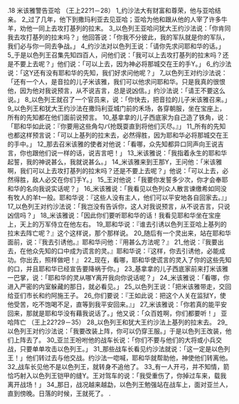 .18 
米该雅警告亚哈 
（王上22?1－28） 
1_约沙法大有财富和尊荣，他与亚哈结亲。 2_过了几年，他下到撒玛利亚去见亚哈；亚哈为他和跟从他的人宰了许多牛羊，劝他一同上去攻打基列的拉末。 3_以色列王亚哈问犹大王约沙法说：「你肯同我去攻打基列的拉末吗？」他回答说：「你我不分彼此，我的军队就是你的军队，我们必与你一同去争战。」 
4_约沙法对以色列王说：「请你先求问耶和华的话。」 5_于是以色列王召集先知四百人，问他们说：「我可以上去攻打基列的拉末吗？还是不要上去呢？」他们说：「可以上去，因为神必将那城交在王的手Y。」 6_约沙法说：「这Y还有没有耶和华的先知，我们好求问他呢？」 7_以色列王对约沙法说：「还有一个人，是音拉的儿子米该雅，我们可以他求问耶和华。只是我真的很恨他，因为他对我说预言，从不说吉言，总是说凶信。」约沙法说：「请王不要这么说。」 8_以色列王就召了一个官员来，说：「你快去，把音拉的儿子米该雅召来。」 9_以色列王和犹大王约沙法在撒玛利亚城门前的禾场，各穿朝服，坐在宝座上，所有的先知都在他们面前说预言。 10_基拿拿的儿子西底家为自己造了铁角，说：「耶和华如此说：『你要用这些角勾パ抢既耍直到将他们灭尽。』」 11_所有的先知也都这样预言说：「可以上基列的拉末去，必然得胜，因为耶和华必将那城交在王的手中。」 
12_那去召米该雅的使者对他说：「看哪，众先知都异口同声向王说吉言，你也跟他们说一样的话，说吉言吧！」 13_米该雅说：「我指着永生的耶和华起誓，我的神说甚么，我就说甚么。」 14_米该雅来到王那Y，王问他：「米该雅啊，我们可以上去攻打基列的拉末吗？还是不要上去呢？」他说：「可以上去，必然得胜，敌人必交在你们手Y。」 15_王对他说：「我要你发誓多少次，你才会奉耶和华的名向我说实话呢？」 16_米该雅说：「我看见以色列众人散言谏缴希如同没有牧人的羊t一般。耶和华说：『这些人没有主人，他们可以平安地各自回家去。』」 17_以色列王对约沙法说：「我岂没有告诉你，这人对我说预言，从不说吉言，只说凶信吗？」 18_米该雅说：「因此你们要听耶和华的话！我看见耶和华坐在宝座上，天上的万军侍立在他左右。 19_耶和华说：『谁去引诱以色列王亚哈上基列的拉末去阵亡呢？』这个这样说，那个那样说。 20_随后有一个灵出来，站在耶和华面前，说：『我去引诱他。』耶和华问他：『用甚么方法呢？』 21_他说：『我要出去，在他众先知的口中成为谎言的灵。』耶和华说：『这样，你去引诱他，必能成功。你出去，照样做吧！』 22_现在，看哪，耶和华使谎言的灵入了你的这些先知的口，并且耶和华已经宣告要降祸于你。」 
23_基拿拿的儿子西底家前来打米该雅一巴掌，说：「耶和华的灵从哪Y离开我向你说话呢？」 24_米该雅说：「看哪，你进入严密的内室躲藏的那日，就必看见。」 25_以色列王说：「把米该雅带走，交回给亚们市长和约阿施王子。 26_你们要说：『王如此说：把这个人关在监狱Y，使他受苦，吃不饱喝不足，直等到我平安回来。』」 27_米该雅说：「你若真的能平安回来，那就是耶和华没有藉我说话了。」他又说：「众百姓啊，你们都要听！」 
亚哈阵亡 
（王上22?29－35） 
28_以色列王和犹大王约沙法上基列的拉末去。 29_以色列王对约沙法说：「我要改装上阵，你可以仍穿王服。」于是以色列王改装，他们上阵去了。 30_亚兰王吩咐他的战车长说：「你们不要与他们的大将或小兵交战，只要单单攻击以色列王。」 31_那些战车长看见约沙法就说：「这一定是以色列王！」他们转过去与他交战。约沙法一唿喊，耶和华就帮助他，神使他们转离他。 32_战车长见他不是以色列王，就转身不追他了。 33_有一人开弓，并不知情，箭恰巧射入以色列王铠甲的缝Y。王对驾车的说：「我受重伤了，你掉过车来，载我离开战场！」 34_那日，战况越来越勐，以色列王勉强站在战车上，面对亚兰人，直到傍晚。日落的时候，王就死了。 
 .